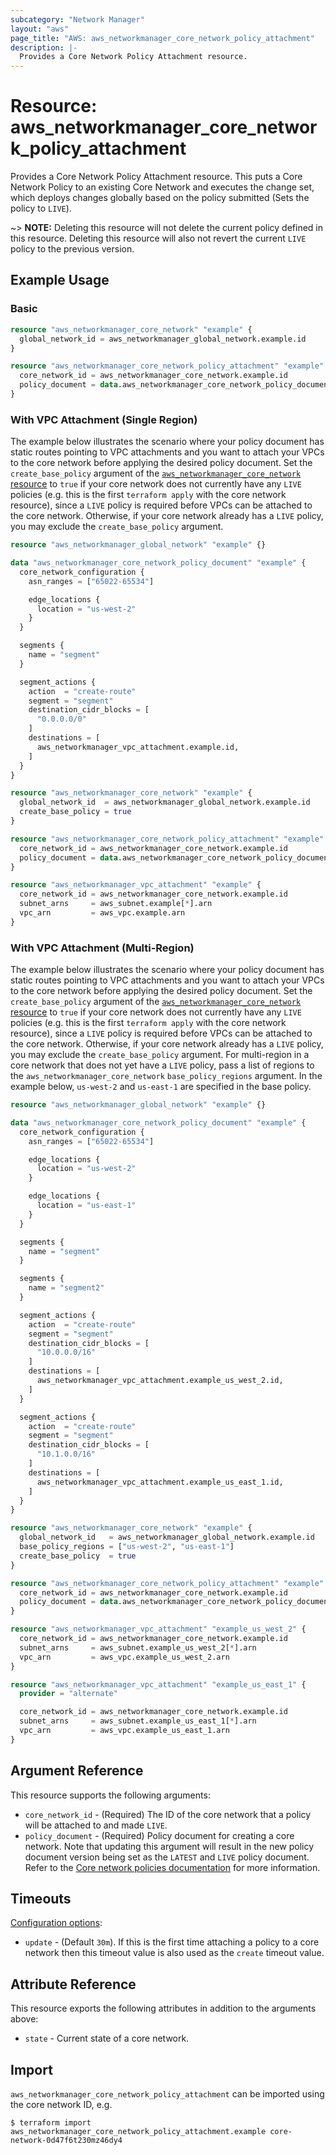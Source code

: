 ```yaml
---
subcategory: "Network Manager"
layout: "aws"
page_title: "AWS: aws_networkmanager_core_network_policy_attachment"
description: |-
  Provides a Core Network Policy Attachment resource.
---
```


# Resource: aws_networkmanager_core_network_policy_attachment

Provides a Core Network Policy Attachment resource. This puts a Core Network Policy to an existing Core Network and executes the change set, which deploys changes globally based on the policy submitted (Sets the policy to `LIVE`).

~> **NOTE:** Deleting this resource will not delete the current policy defined in this resource. Deleting this resource will also not revert the current `LIVE` policy to the previous version.

## Example Usage

### Basic

```terraform
resource "aws_networkmanager_core_network" "example" {
  global_network_id = aws_networkmanager_global_network.example.id
}

resource "aws_networkmanager_core_network_policy_attachment" "example" {
  core_network_id = aws_networkmanager_core_network.example.id
  policy_document = data.aws_networkmanager_core_network_policy_document.example.json
}
```

### With VPC Attachment (Single Region)

The example below illustrates the scenario where your policy document has static routes pointing to VPC attachments and you want to attach your VPCs to the core network before applying the desired policy document. Set the `create_base_policy` argument of the [`aws_networkmanager_core_network` resource](/docs/providers/aws/r/networkmanager_core_network.html) to `true` if your core network does not currently have any `LIVE` policies (e.g. this is the first `terraform apply` with the core network resource), since a `LIVE` policy is required before VPCs can be attached to the core network. Otherwise, if your core network already has a `LIVE` policy, you may exclude the `create_base_policy` argument.

```terraform
resource "aws_networkmanager_global_network" "example" {}

data "aws_networkmanager_core_network_policy_document" "example" {
  core_network_configuration {
    asn_ranges = ["65022-65534"]

    edge_locations {
      location = "us-west-2"
    }
  }

  segments {
    name = "segment"
  }

  segment_actions {
    action  = "create-route"
    segment = "segment"
    destination_cidr_blocks = [
      "0.0.0.0/0"
    ]
    destinations = [
      aws_networkmanager_vpc_attachment.example.id,
    ]
  }
}

resource "aws_networkmanager_core_network" "example" {
  global_network_id  = aws_networkmanager_global_network.example.id
  create_base_policy = true
}

resource "aws_networkmanager_core_network_policy_attachment" "example" {
  core_network_id = aws_networkmanager_core_network.example.id
  policy_document = data.aws_networkmanager_core_network_policy_document.example.json
}

resource "aws_networkmanager_vpc_attachment" "example" {
  core_network_id = aws_networkmanager_core_network.example.id
  subnet_arns     = aws_subnet.example[*].arn
  vpc_arn         = aws_vpc.example.arn
}
```

### With VPC Attachment (Multi-Region)

The example below illustrates the scenario where your policy document has static routes pointing to VPC attachments and you want to attach your VPCs to the core network before applying the desired policy document. Set the `create_base_policy` argument of the [`aws_networkmanager_core_network` resource](/docs/providers/aws/r/networkmanager_core_network.html) to `true` if your core network does not currently have any `LIVE` policies (e.g. this is the first `terraform apply` with the core network resource), since a `LIVE` policy is required before VPCs can be attached to the core network. Otherwise, if your core network already has a `LIVE` policy, you may exclude the `create_base_policy` argument. For multi-region in a core network that does not yet have a `LIVE` policy, pass a list of regions to the `aws_networkmanager_core_network` `base_policy_regions` argument. In the example below, `us-west-2` and `us-east-1` are specified in the base policy.

```terraform
resource "aws_networkmanager_global_network" "example" {}

data "aws_networkmanager_core_network_policy_document" "example" {
  core_network_configuration {
    asn_ranges = ["65022-65534"]

    edge_locations {
      location = "us-west-2"
    }

    edge_locations {
      location = "us-east-1"
    }
  }

  segments {
    name = "segment"
  }

  segments {
    name = "segment2"
  }

  segment_actions {
    action  = "create-route"
    segment = "segment"
    destination_cidr_blocks = [
      "10.0.0.0/16"
    ]
    destinations = [
      aws_networkmanager_vpc_attachment.example_us_west_2.id,
    ]
  }

  segment_actions {
    action  = "create-route"
    segment = "segment"
    destination_cidr_blocks = [
      "10.1.0.0/16"
    ]
    destinations = [
      aws_networkmanager_vpc_attachment.example_us_east_1.id,
    ]
  }
}

resource "aws_networkmanager_core_network" "example" {
  global_network_id   = aws_networkmanager_global_network.example.id
  base_policy_regions = ["us-west-2", "us-east-1"]
  create_base_policy  = true
}

resource "aws_networkmanager_core_network_policy_attachment" "example" {
  core_network_id = aws_networkmanager_core_network.example.id
  policy_document = data.aws_networkmanager_core_network_policy_document.example.json
}

resource "aws_networkmanager_vpc_attachment" "example_us_west_2" {
  core_network_id = aws_networkmanager_core_network.example.id
  subnet_arns     = aws_subnet.example_us_west_2[*].arn
  vpc_arn         = aws_vpc.example_us_west_2.arn
}

resource "aws_networkmanager_vpc_attachment" "example_us_east_1" {
  provider = "alternate"

  core_network_id = aws_networkmanager_core_network.example.id
  subnet_arns     = aws_subnet.example_us_east_1[*].arn
  vpc_arn         = aws_vpc.example_us_east_1.arn
}
```

## Argument Reference

This resource supports the following arguments:

* `core_network_id` - (Required) The ID of the core network that a policy will be attached to and made `LIVE`.
* `policy_document` - (Required) Policy document for creating a core network. Note that updating this argument will result in the new policy document version being set as the `LATEST` and `LIVE` policy document. Refer to the [Core network policies documentation](https://docs.aws.amazon.com/network-manager/latest/cloudwan/cloudwan-policy-change-sets.html) for more information.

## Timeouts

[Configuration options](https://developer.hashicorp.com/terraform/language/resources/syntax#operation-timeouts):

* `update` - (Default `30m`). If this is the first time attaching a policy to a core network then this timeout value is also used as the `create` timeout value.

## Attribute Reference

This resource exports the following attributes in addition to the arguments above:

* `state` - Current state of a core network.

## Import

`aws_networkmanager_core_network_policy_attachment` can be imported using the core network ID, e.g.

```
$ terraform import aws_networkmanager_core_network_policy_attachment.example core-network-0d47f6t230mz46dy4
```
